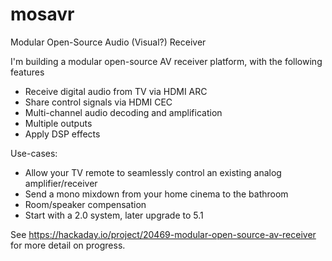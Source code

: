 # mosavr
Modular Open-Source Audio (Visual?) Receiver

I'm building a modular open-source AV receiver platform, with the following features
- Receive digital audio from TV via HDMI ARC
- Share control signals via HDMI CEC
- Multi-channel audio decoding and amplification
- Multiple outputs
- Apply DSP effects

Use-cases:
- Allow your TV remote to seamlessly control an existing analog amplifier/receiver
- Send a mono mixdown from your home cinema to the bathroom
- Room/speaker compensation
- Start with a 2.0 system, later upgrade to 5.1 

See https://hackaday.io/project/20469-modular-open-source-av-receiver for more detail on progress. 
